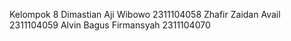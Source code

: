 Kelompok 8
Dimastian Aji Wibowo    2311104058
Zhafir Zaidan Avail     2311104059
Alvin Bagus Firmansyah  2311104070
